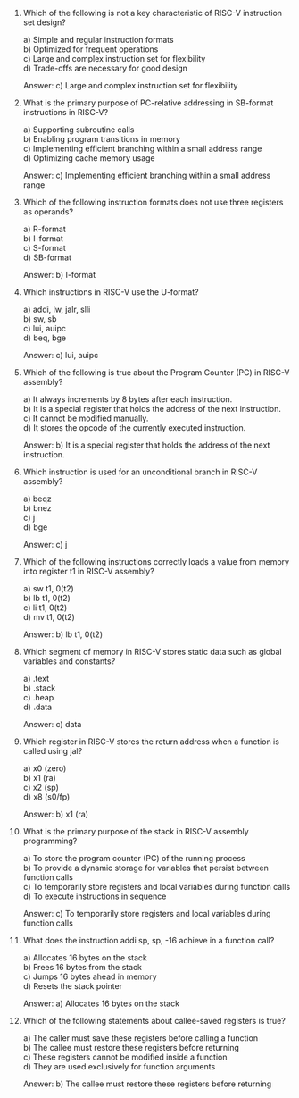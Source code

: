 1. Which of the following is not a key characteristic of RISC-V instruction set design?

   a) Simple and regular instruction formats  
   b) Optimized for frequent operations  
   c) Large and complex instruction set for flexibility  
   d) Trade-offs are necessary for good design  

   Answer: c) Large and complex instruction set for flexibility  

2. What is the primary purpose of PC-relative addressing in SB-format instructions in RISC-V?

   a) Supporting subroutine calls  
   b) Enabling program transitions in memory  
   c) Implementing efficient branching within a small address range  
   d) Optimizing cache memory usage  

   Answer: c) Implementing efficient branching within a small address range

3. Which of the following instruction formats does not use three registers as operands?

   a) R-format  
   b) I-format  
   c) S-format  
   d) SB-format  

   Answer: b) I-format

4. Which instructions in RISC-V use the U-format?

   a) addi, lw, jalr, slli  
   b) sw, sb  
   c) lui, auipc  
   d) beq, bge  

   Answer: c) lui, auipc

5. Which of the following is true about the Program Counter (PC) in RISC-V assembly?

   a) It always increments by 8 bytes after each instruction.  
   b) It is a special register that holds the address of the next instruction.  
   c) It cannot be modified manually.  
   d) It stores the opcode of the currently executed instruction.  

   Answer: b) It is a special register that holds the address of the next instruction.

6. Which instruction is used for an unconditional branch in RISC-V assembly?

   a) beqz  
   b) bnez  
   c) j  
   d) bge  

   Answer: c) j

7. Which of the following instructions correctly loads a value from memory into register t1 in RISC-V assembly?

   a) sw t1, 0(t2)  
   b) lb t1, 0(t2)  
   c) li t1, 0(t2)  
   d) mv t1, 0(t2)  

   Answer: b) lb t1, 0(t2)

8. Which segment of memory in RISC-V stores static data such as global variables and constants?

   a) .text  
   b) .stack  
   c) .heap  
   d) .data  

   Answer: c) data

9. Which register in RISC-V stores the return address when a function is called using jal?

   a) x0 (zero)  
   b) x1 (ra)  
   c) x2 (sp)  
   d) x8 (s0/fp)  

   Answer: b) x1 (ra)

10. What is the primary purpose of the stack in RISC-V assembly programming?

    a) To store the program counter (PC) of the running process  
    b) To provide a dynamic storage for variables that persist between function calls  
    c) To temporarily store registers and local variables during function calls  
    d) To execute instructions in sequence  

    Answer: c) To temporarily store registers and local variables during function calls

11. What does the instruction addi sp, sp, -16 achieve in a function call?

    a) Allocates 16 bytes on the stack  
    b) Frees 16 bytes from the stack  
    c) Jumps 16 bytes ahead in memory  
    d) Resets the stack pointer  

    Answer: a) Allocates 16 bytes on the stack

12. Which of the following statements about callee-saved registers is true?

    a) The caller must save these registers before calling a function  
    b) The callee must restore these registers before returning  
    c) These registers cannot be modified inside a function  
    d) They are used exclusively for function arguments  

    Answer: b) The callee must restore these registers before returning
